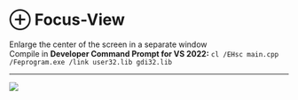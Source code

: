 # ⊕ Focus-View
Enlarge the center of the screen in a separate window   
Compile in <b>Developer Command Prompt for VS 2022:</b> ```cl /EHsc main.cpp /Feprogram.exe /link user32.lib gdi32.lib```   <hr>
<img src="https://i.ibb.co/0pjyhbLy/2025-09-05-171053.png">
